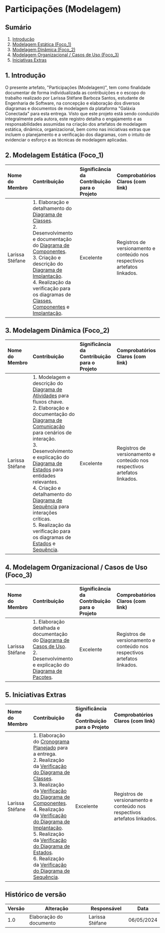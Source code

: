 # Participações (Modelagem)

## Sumário

1.  [Introdução](#1-introdução)
2.  [Modelagem Estática (Foco_1)](#2-modelagem-estática-foco_1)
3.  [Modelagem Dinâmica (Foco_2)](#3-modelagem-dinâmica-foco_2)
4.  [Modelagem Organizacional / Casos de Uso (Foco_3)](#4-modelagem-organizacional--casos-de-uso-foco_3)
5.  [Iniciativas Extras](#5-iniciativas-extras)

## 1. Introdução

O presente artefato, "Participações (Modelagem)", tem como finalidade documentar de forma individualizada as contribuições e o escopo do trabalho realizado por Larissa Stéfane Barboza Santos, estudante de Engenharia de Software, na concepção e elaboração dos diversos diagramas e documentos de modelagem da plataforma "Galáxia Conectada" para esta entrega. Visto que este projeto está sendo conduzido integralmente pela autora, este registro detalha o engajamento e as responsabilidades assumidas na criação dos artefatos de modelagem estática, dinâmica, organizacional, bem como nas iniciativas extras que incluem o planejamento e a verificação dos diagramas, com o intuito de evidenciar o esforço e as técnicas de modelagem aplicadas.

## 2. Modelagem Estática (Foco_1)

| Nome do Membro    | Contribuição                                                                                                                                                                                                                                                                                                                           | Significância da Contribuição para o Projeto | Comprobatórios Claros (com link)                                                                                                                                                                                                                                                                                                                              |
| :---------------- | :------------------------------------------------------------------------------------------------------------------------------------------------------------------------------------------------------------------------------------------------------------------------------------------------------------------------------------- | :------------------------------------------- | :-------------------------------------------------------------------------------------------------------------------------------------------------------------------------------------------------------------------------------------------------------------------------------------------------------------------------------------------------------------------- |
| Larissa Stéfane   | 1. Elaboração e detalhamento do [Diagrama de Classes](/Modelagem/ModelagemEstatica/DiagramaClasses.md). <br> 2. Desenvolvimento e documentação do [Diagrama de Componentes](/Modelagem/ModelagemEstatica/DiagramaComponentes.md). <br> 3. Criação e descrição do [Diagrama de Implantação](/Modelagem/ModelagemEstatica/DiagramaImplantacao.md). <br> 4. Realização da verificação para os diagramas de [Classes](/Modelagem/IniciativasExtras/Verificacao/VerificacaoDiagramaClasses.md), [Componentes](/Modelagem/IniciativasExtras/Verificacao/VerificacaoDiagramaComponentes.md) e [Implantação](/Modelagem/IniciativasExtras/Verificacao/VerificacaoDiagramaImplantacao.md). | Excelente                                    | Registros de versionamento e conteúdo nos respectivos artefatos linkados.                                                                                                                                                                                                                                                             |

## 3. Modelagem Dinâmica (Foco_2)

| Nome do Membro    | Contribuição                                                                                                                                                                                                                                                                                                                      | Significância da Contribuição para o Projeto | Comprobatórios Claros (com link)                                                                                                                                                                                                                                                                                                                       |
| :---------------- | :------------------------------------------------------------------------------------------------------------------------------------------------------------------------------------------------------------------------------------------------------------------------------------------------------------------------------ | :------------------------------------------- | :--------------------------------------------------------------------------------------------------------------------------------------------------------------------------------------------------------------------------------------------------------------------------------------------------------------------------------------------------------------- |
| Larissa Stéfane   | 1. Modelagem e descrição do [Diagrama de Atividades](/Modelagem/ModelagemDinamica/DiagramaAtividades.md) para fluxos chave. <br> 2. Elaboração e documentação do [Diagrama de Comunicação](/Modelagem/ModelagemDinamica/DiagramaComunicacao.md) para cenários de interação. <br> 3. Desenvolvimento e explicação do [Diagrama de Estados](/Modelagem/ModelagemDinamica/DiagramaEstados.md) para entidades relevantes. <br> 4. Criação e detalhamento do [Diagrama de Sequência](/Modelagem/ModelagemDinamica/DiagramaSequencia.md) para interações críticas. <br> 5. Realização da verificação para os diagramas de [Estados](/Modelagem/IniciativasExtras/Verificacao/VerificacaoDiagramaEstados.md) e [Sequência](/Modelagem/IniciativasExtras/Verificacao/VerificacaoDiagramaSequencia.md). | Excelente                                    | Registros de versionamento e conteúdo nos respectivos artefatos linkados.                                                                                                                                                                                                                                                          |

## 4. Modelagem Organizacional / Casos de Uso (Foco_3)

| Nome do Membro    | Contribuição                                                                                                                                                                                             | Significância da Contribuição para o Projeto | Comprobatórios Claros (com link)                                                                                                                                                                  |
| :---------------- | :------------------------------------------------------------------------------------------------------------------------------------------------------------------------------------------------------- | :------------------------------------------- | :------------------------------------------------------------------------------------------------------------------------------------------------------------------------------------------------ |
| Larissa Stéfane   | 1. Elaboração detalhada e documentação do [Diagrama de Casos de Uso](/Modelagem/ModelagemOrganizacional/DiagramaCasosUso.md). <br> 2. Desenvolvimento e explicação do [Diagrama de Pacotes](/Modelagem/ModelagemOrganizacional/DiagramaPacotes.md). | Excelente                                    | Registros de versionamento e conteúdo nos respectivos artefatos linkados.                                                                                                                       |

## 5. Iniciativas Extras

| Nome do Membro    | Contribuição                                                                                                                                                                                                                                                                                                                                                                                                                      | Significância da Contribuição para o Projeto | Comprobatórios Claros (com link)                                                                                                                                                                  |
| :---------------- | :-------------------------------------------------------------------------------------------------------------------------------------------------------------------------------------------------------------------------------------------------------------------------------------------------------------------------------------------------------------------------------------------------------------------------------- | :------------------------------------------- | :------------------------------------------------------------------------------------------------------------------------------------------------------------------------------------------------ |
| Larissa Stéfane   | 1. Elaboração do [Cronograma Planejado](/Modelagem/IniciativasExtras/CronogramaPlanejado.md) para a entrega. <br> 2. Realização da [Verificação do Diagrama de Classes](/Modelagem/IniciativasExtras/Verificacao/VerificacaoDiagramaClasses.md). <br> 3. Realização da [Verificação do Diagrama de Componentes](/Modelagem/IniciativasExtras/Verificacao/VerificacaoDiagramaComponentes.md). <br> 4. Realização da [Verificação do Diagrama de Implantação](/Modelagem/IniciativasExtras/Verificacao/VerificacaoDiagramaImplantacao.md). <br> 5. Realização da [Verificação do Diagrama de Estados](/Modelagem/IniciativasExtras/Verificacao/VerificacaoDiagramaEstados.md). <br> 6. Realização da [Verificação do Diagrama de Sequência](/Modelagem/IniciativasExtras/Verificacao/VerificacaoDiagramaSequencia.md). | Excelente                                    | Registros de versionamento e conteúdo nos respectivos artefatos linkados.                                                                                                                       |


## Histórico de versão

| Versão | Alteração | Responsável | Data |
| - | - | - | - |
| 1.0 | Elaboração do documento| Larissa Stéfane | 06/05/2024 |
